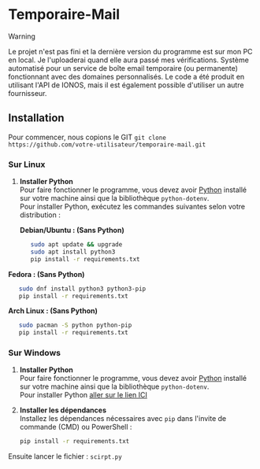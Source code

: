 # Temporaire-Mail
> [!WARNING]
> Le projet n'est pas fini et la dernière version du programme est sur mon PC en local. Je l'uploaderai quand elle aura passé mes vérifications.
Système automatisé pour un service de boîte email temporaire (ou permanente) fonctionnant avec des domaines personnalisés. Le code a été produit en utilisant l'API de IONOS, mais il est également possible d'utiliser un autre fournisseur.

## Installation

Pour commencer, nous copions le GIT
   `git clone https://github.com/votre-utilisateur/temporaire-mail.git`

### Sur Linux

1. **Installer Python**  
   Pour faire fonctionner le programme, vous devez avoir [Python](https://www.python.org/downloads/) installé sur votre machine ainsi que la bibliothèque `python-dotenv`.  
   Pour installer Python, exécutez les commandes suivantes selon votre distribution :

   **Debian/Ubuntu : (Sans Python)**
   ```bash
      sudo apt update && upgrade
      sudo apt install python3
      pip install -r requirements.txt
   ```

  **Fedora : (Sans Python)**
   ```bash
      sudo dnf install python3 python3-pip
      pip install -r requirements.txt
   ```

  **Arch Linux : (Sans Python)**
   ```bash
      sudo pacman -S python python-pip
      pip install -r requirements.txt
```

### Sur Windows

1. **Installer Python**  
   Pour faire fonctionner le programme, vous devez avoir [Python](https://www.python.org/downloads/) installé sur votre machine ainsi que la bibliothèque `python-dotenv`.  
   Pour installer Python [aller sur le lien ICI](https://www.python.org/downloads/)

2. **Installer les dépendances**  
   Installez les dépendances nécessaires avec `pip` dans l'invite de commande (CMD) ou PowerShell :

   ```bash
   pip install -r requirements.txt
   ```
Ensuite lancer le fichier : `scirpt.py`

